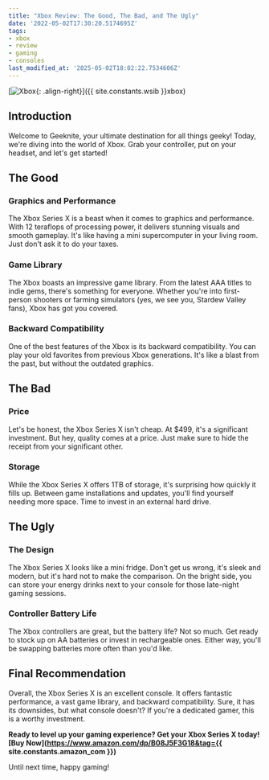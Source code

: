 ```yaml
---
title: "Xbox Review: The Good, The Bad, and The Ugly"
date: '2022-05-02T17:30:20.5174695Z'
tags:
- xbox
- review
- gaming
- consoles
last_modified_at: '2025-05-02T18:02:22.7534606Z'
---
```


[![Xbox](https://m.media-amazon.com/images/I/61nq7mC0tHL.jpg){: .align-right}]({{ site.constants.wsib }}xbox)

## Introduction

Welcome to Geeknite, your ultimate destination for all things geeky! Today, we're diving into the world of Xbox. Grab your controller, put on your headset, and let's get started!

## The Good

### Graphics and Performance

The Xbox Series X is a beast when it comes to graphics and performance. With 12 teraflops of processing power, it delivers stunning visuals and smooth gameplay. It's like having a mini supercomputer in your living room. Just don't ask it to do your taxes.

### Game Library

The Xbox boasts an impressive game library. From the latest AAA titles to indie gems, there's something for everyone. Whether you're into first-person shooters or farming simulators (yes, we see you, Stardew Valley fans), Xbox has got you covered.

### Backward Compatibility

One of the best features of the Xbox is its backward compatibility. You can play your old favorites from previous Xbox generations. It's like a blast from the past, but without the outdated graphics.

## The Bad

### Price

Let's be honest, the Xbox Series X isn't cheap. At $499, it's a significant investment. But hey, quality comes at a price. Just make sure to hide the receipt from your significant other.

### Storage

While the Xbox Series X offers 1TB of storage, it's surprising how quickly it fills up. Between game installations and updates, you'll find yourself needing more space. Time to invest in an external hard drive.

## The Ugly

### The Design

The Xbox Series X looks like a mini fridge. Don't get us wrong, it's sleek and modern, but it's hard not to make the comparison. On the bright side, you can store your energy drinks next to your console for those late-night gaming sessions.

### Controller Battery Life

The Xbox controllers are great, but the battery life? Not so much. Get ready to stock up on AA batteries or invest in rechargeable ones. Either way, you'll be swapping batteries more often than you'd like.

## Final Recommendation

Overall, the Xbox Series X is an excellent console. It offers fantastic performance, a vast game library, and backward compatibility. Sure, it has its downsides, but what console doesn't? If you're a dedicated gamer, this is a worthy investment.

**Ready to level up your gaming experience? Get your Xbox Series X today! [Buy Now](https://www.amazon.com/dp/B08J5F3G18&tag={{ site.constants.amazon_com }})**

Until next time, happy gaming!
